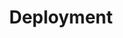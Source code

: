 ---
title: Deployment
description: Requirements, concepts, and considerations for setting up an Istio deployment.
weight: 10
keywords:
- deployment-models
- best-practices
- pods
- requirements
- installation
- configuration
test: n/a
---